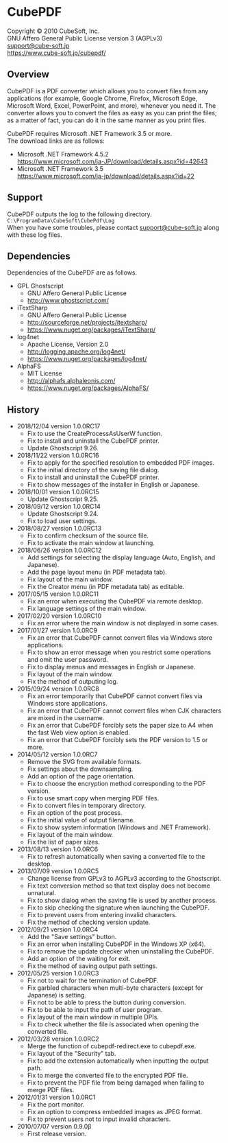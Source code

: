 CubePDF
====

Copyright © 2010 CubeSoft, Inc.  
GNU Affero General Public License version 3 (AGPLv3)  
support@cube-soft.jp  
https://www.cube-soft.jp/cubepdf/

## Overview

CubePDF is a PDF converter which allows you to convert files from any applications
(for example, Google Chrome, Firefox, Microsoft Edge, Microsoft Word, Excel,
PowerPoint, and more), whenever you need it.
The converter allows you to convert the files as easy as you can print the files;
as a matter of fact, you can do it in the same manner as you print files. 

CubePDF requires Microsoft .NET Framework 3.5 or more.  
The download links are as follows:

* Microsoft .NET Framework 4.5.2  
  https://www.microsoft.com/ja-JP/download/details.aspx?id=42643
* Microsoft .NET Framework 3.5  
  https://www.microsoft.com/ja-jp/download/details.aspx?id=22

## Support

CubePDF outputs the log to the following directory.  
```C:\ProgramData\CubeSoft\CubePdf\Log```  
When you have some troubles, please contact support@cube-soft.jp along with these log files.

## Dependencies

Dependencies of the CubePDF are as follows.

* GPL Ghostscript
    - GNU Affero General Public License
    - http://www.ghostscript.com/
* iTextSharp
    - GNU Affero General Public License
    - http://sourceforge.net/projects/itextsharp/
    - https://www.nuget.org/packages/iTextSharp/
* log4net
    - Apache License, Version 2.0
    - http://logging.apache.org/log4net/
    - https://www.nuget.org/packages/log4net/
* AlphaFS
    - MIT License
    - http://alphafs.alphaleonis.com/
    - https://www.nuget.org/packages/AlphaFS/

## History

* 2018/12/04 version 1.0.0RC17
    - Fix to use the CreateProcessAsUserW function.
    - Fix to install and uninstall the CubePDF printer.
    - Update Ghostscript 9.26.
* 2018/11/22 version 1.0.0RC16
    - Fix to apply for the specified resolution to embedded PDF images.
    - Fix the initial directory of the saving file dialog.
    - Fix to install and uninstall the CubePDF printer.
    - Fix to show messages of the installer in English or Japanese.
* 2018/10/01 version 1.0.0RC15
    - Update Ghostscript 9.25.
* 2018/09/12 version 1.0.0RC14
    - Update Ghostscript 9.24.
    - Fix to load user settings.
* 2018/08/27 version 1.0.0RC13
    - Fix to confirm checksum of the source file.
    - Fix to activate the main window at launching.
* 2018/06/26 version 1.0.0RC12
    - Add settings for selecting the display language (Auto, English, and Japanese).
    - Add the page layout menu (in PDF metadata tab).
    - Fix layout of the main window.
    - Fix the Creator menu (in PDF metadata tab) as editable.
* 2017/05/15 version 1.0.0RC11
    - Fix an error when executing the CubePDF via remote desktop.
    - Fix language settings of the main window.
* 2017/02/20 version 1.0.0RC10
    - Fix an error where the main window is not displayed in some cases.
* 2017/01/27 version 1.0.0RC9
    - Fix an error that CubePDF cannot convert files via Windows store applications.
    - Fix to show an error message when you restrict some operations and omit the user password.
    - Fix to display menus and messages in English or Japanese.
    - Fix layout of the main window.
    - Fix the method of outputing log.
* 2015/09/24 version 1.0.0RC8
    - Fix an error temporarily that CubePDF cannot convert files via Windows store applications.
    - Fix an error that CubePDF cannot convert files when CJK characters are mixed in the username.
    - Fix an error that CubePDF forcibly sets the paper size to A4 when the fast Web view option is enabled.
    - Fix an error that CubePDF forcibly sets the PDF version to 1.5 or more.
* 2014/05/12 version 1.0.0RC7
    - Remove the SVG from available formats.
    - Fix settings about the downsampling.
    - Add an option of the page orientation.
    - Fix to choose the encryption method corresponding to the PDF version.
    - Fix to use smart copy when merging PDF files.
    - Fix to convert files in temporary directory.
    - Fix an option of the post process.
    - Fix the initial value of output filename.
    - Fix to show system information (Windows and .NET Framework).
    - Fix layout of the main window.
    - Fix the list of paper sizes.
* 2013/08/13 version 1.0.0RC6
    - Fix to refresh automatically when saving a converted file to the desktop.
* 2013/07/09 version 1.0.0RC5
    - Change license from GPLv3 to AGPLv3 according to the Ghostscript.
    - Fix text conversion method so that text display does not become unnatural.
    - Fix to show dialog when the saving file is used by another process.
    - Fix to skip checking the signature when launching the CubePDF.
    - Fix to prevent users from entering invalid characters.
    - Fix the method of checking version update.
* 2012/09/21 version 1.0.0RC4
    - Add the "Save settings" button.
    - Fix an error when installing CubePDF in the Windows XP (x64).
    - Fix to remove the update checker when uninstalling the CubePDF.
    - Add an option of the waiting for exit.
    - Fix the method of saving output path settings.
* 2012/05/25 version 1.0.0RC3
    - Fix not to wait for the termination of CubePDF.
    - Fix garbled characters when multi-byte characters (except for Japanese) is setting.
    - Fix not to be able to press the button during conversion.
    - Fix to be able to input the path of user program.
    - Fix layout of the main window in multiple DPIs.
    - Fix to check whether the file is associated when opening the converted file.
* 2012/03/28 version 1.0.0RC2
    - Merge the function of cubepdf-redirect.exe to cubepdf.exe.
    - Fix layout of the "Security" tab.
    - Fix to add the extension automatically when inputting the output path.
    - Fix to merge the converted file to the encrypted PDF file.
    - Fix to prevent the PDF file from being damaged when failing to merge PDF files.
* 2012/01/31 version 1.0.0RC1
    - Fix the port monitor.
    - Fix an option to compress embedded images as JPEG format.
    - Fix to prevent users not to input invalid characters.
* 2010/07/07 version 0.9.0β
    - First release version.
